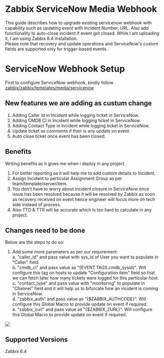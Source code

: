 # Zabbix ServiceNow Media Webhook 

This guide describes how to upgrade existing servicenow webhook with capability such as updating event with Incident Number, URL. Also add functionality to auto-close incident if event got closed. While I am uploading it, I am using Zabbix 6.4 installation.<br>
Please note that recovery and update operations and ServiceNow's custom fields are supported only for trigger-based events.

# ServiceNow Webhook Setup

First to configure ServiceNow webhook, kindly follow [zabbix/zabbix/templates/media/servicenow](https://github.com/zabbix/zabbix/tree/release/6.4/templates/media/servicenow)<br>

## New features we are adding as custum change

1.  Adding Caller Id in Incident while logging ticket in ServiceNow.
2.  Adding CMDB CI in Incident while logging ticket in ServiceNow.
3.  Adding Contact Type in Incident while logging ticket in ServiceNow.
4.  Update ticket as comments if their is any update on event.
5.  Auto close ticket once event has been closed.

## Benefits

Writing benefits as it gives me when i deploy in any project.

1.  For better reporting as it will help me to add custom details to Incident.
2.  Assign Incident to perticular Assignment Group as per team/template/server/item.
3.  You don't have to worry about incident closure in ServiceNow once issue has been resolved because it will be resolved by Zabbix as soon as recovery received on event hence engineer will focus more on tech side instead of process. 
4.  Also TTD & TTR will be accurate which is too hard to calculate in any project.

## Changes need to be done

Below are the steps to do so:

1.  Add some more parameters as per our requirement:<br>
    a.  "caller_id" and pass value with sys_id of User you want to populate in "Caller" field.<br>
    b.  "cmdb_ci" and pass value as "{EVENT.TAGS.cmdb_sysid}". Will configure this tag on hosts to update "Configuration item" field so that we can fetch later how many tickets were logged for this perticular host.<br>
    c.  "contact_type" and pass value with "monitoring" to populate in "Channel" field and it will help us to bifurcate how an incident is coming in ServiceNow.<br>
    d.  "zabbix_auth" and pass value as "{$ZABBIX_AUTHCODE}". Will configure this Global Macro to provide update on event if required. <br>
    e.  "zabbix_zurl" and pass value as "{$ZABBIX_ZURL}". Will configure this Global Macro to provide update on event if required.<br>

[![](images/thumb.1.png)](images/image1.png)

## Supported Versions
Zabbix 6.4